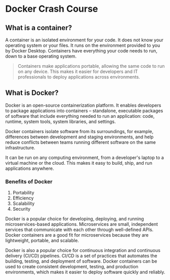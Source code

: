 # Docker Crash Course

## What is a container?

A container is an isolated environment for your code. It does not know your operating system or your files. It runs on the environment provided to you by Docker Desktop. Containers have everything your code needs to run, down to a base operating system.

> Containers make applications portable, allowing the same code to run on any device. This makes it easier for developers and IT professionals to deploy applications across environments.

## What is Docker?

Docker is an open-source containerization platform. It enables developers to package applications into containers – standalone, executable packages of software that include everything needed to run an application: code, runtime, system tools, system libraries, and settings.

Docker containers isolate software from its surroundings, for example, differences between development and staging environments, and help reduce conflicts between teams running different software on the same infrastructure.

It can be run on any computing environment, from a developer's laptop to a virtual machine or the cloud. This makes it easy to build, ship, and run applications anywhere.

### Benefits of Docker

1. Portability
2. Efficiency
3. Scalability
4. Security

Docker is a popular choice for developing, deploying, and running microservices-based applications. Microservices are small, independent services that communicate with each other through well-defined APIs. Docker containers are a good fit for microservices because they are lightweight, portable, and scalable.

Docker is also a popular choice for continuous integration and continuous delivery (CI/CD) pipelines. CI/CD is a set of practices that automates the building, testing, and deployment of software. Docker containers can be used to create consistent development, testing, and production environments, which makes it easier to deploy software quickly and reliably.
